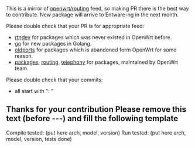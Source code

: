 This is a mirror of [openwrt/routing](https://github.com/openwrt-routing/packages) feed, so making PR there is the best way to contribute. New package will arrive to Entware-ng in the next month.

Please double check that your PR is for appropriate feed:
- [rtndev](https://github.com/Entware-for-kernel-3x/rtndev-3x) for packages which was never existed in OpenWrt before.
- [go](https://github.com/Entware-for-kernel-3x/entware-go-3x) for new packages in Golang.
- [oldports](https://github.com/Entware-for-kernel-3x/entware-oldpackages-ports-3x) for packages which is abandoned form OpenWrt for some reason.
- [packages](https://github.com/Entware-for-kernel-3x/entware-packages-3x), [routing](https://github.com/Entware-for-kernel-3x/entware-routing-3x), [telephony](https://github.com/Entware-for-kernel-3x/entware-telephony-3x) for packages, maintained by OpenWrt team.

Please double check that your commits:
- all start with "<package name>: "

Thanks for your contribution
Please remove this text (before ---) and fill the following template
-------------------------------

Compile tested: (put here arch, model, version)
Run tested: (put here arch, model, version, tests done)
